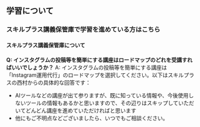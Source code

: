 ## 学習について
### スキルプラス講義保管庫で学習を進めている方はこちら
#### スキルプラス講義保管庫について

**Q: インスタグラムの投稿等を簡単にする講座はロードマップのどれを受講すればいいでしょうか？**
A: インスタグラムの投稿等を簡単にする講座は「Instagram運用代行」のロードマップを選択してください。以下はスキルプラスの西村からの具体的な回答です：
- AIツールなどの講座が出て参りますが、既に知っている情報や、今後使用しないツールの情報もあるかと思いますので、その辺りはスキップしていただいてどんどん講座を進めていただければと思います
- 他にもご不明点などございましたら、いつでもご相談ください。
